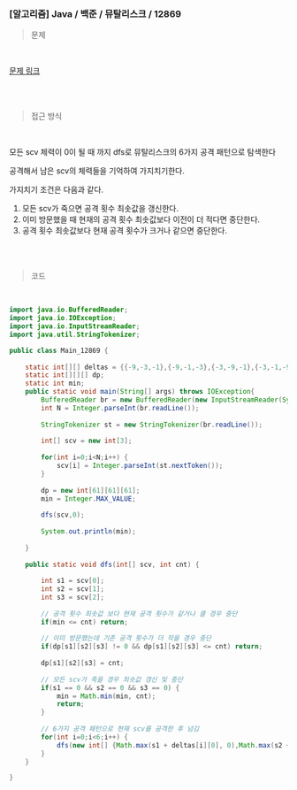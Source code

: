 <h3>[알고리즘]  Java / 백준 / 뮤탈리스크 / 12869 </h3>

> 문제
> 

<br>

[문제 링크](https://www.acmicpc.net/problem/12869)

<br>

<br>

> 접근 방식
> 

<br>

모든 scv 체력이 0이 될 때 까지 dfs로 뮤탈리스크의 6가지 공격 패턴으로 탐색한다

공격해서 남은 scv의 체력들을 기억하여 가지치기한다.

가지치기 조건은 다음과 같다.

1. 모든 scv가 죽으면 공격 횟수 최솟값을 갱신한다.
2. 이미 방문했을 때  현재의 공격 횟수 최솟값보다 이전이 더 적다면 중단한다.
3. 공격 횟수 최솟값보다 현재 공격 횟수가 크거나 같으면 중단한다.

<br>
<br>

> 코드
> 

<br>

```java
import java.io.BufferedReader;
import java.io.IOException;
import java.io.InputStreamReader;
import java.util.StringTokenizer;

public class Main_12869 {
	
	static int[][] deltas = {{-9,-3,-1},{-9,-1,-3},{-3,-9,-1},{-3,-1,-9},{-1,-9,-3},{-1,-3,-9}};
	static int[][][] dp;
	static int min;
	public static void main(String[] args) throws IOException{
		BufferedReader br = new BufferedReader(new InputStreamReader(System.in));
		int N = Integer.parseInt(br.readLine());
		
		StringTokenizer st = new StringTokenizer(br.readLine());
		
		int[] scv = new int[3];
		
		for(int i=0;i<N;i++) {
			scv[i] = Integer.parseInt(st.nextToken());
		}
		
		dp = new int[61][61][61];
		min = Integer.MAX_VALUE;
		
		dfs(scv,0);
		
		System.out.println(min);
		
	}
	
	public static void dfs(int[] scv, int cnt) {
		
		int s1 = scv[0];
		int s2 = scv[1];
		int s3 = scv[2];
		
		// 공격 횟수 최솟값 보다 현재 공격 횟수가 같거나 클 경우 중단
		if(min <= cnt) return;
		
		// 이미 방문했는데 기존 공격 횟수가 더 작을 경우 중단
		if(dp[s1][s2][s3] != 0 && dp[s1][s2][s3] <= cnt) return;
		
		dp[s1][s2][s3] = cnt;
		
		// 모든 scv가 죽을 경우 최솟값 갱신 및 중단
		if(s1 == 0 && s2 == 0 && s3 == 0) {
			min = Math.min(min, cnt);
			return;
		}
		
		// 6가지 공격 패턴으로 현재 scv를 공격한 후 넘김
		for(int i=0;i<6;i++) {
			dfs(new int[] {Math.max(s1 + deltas[i][0], 0),Math.max(s2 + deltas[i][1], 0),Math.max(s3 + deltas[i][2], 0)}, cnt+1);
		}
	}

}
```
